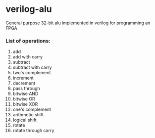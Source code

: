 # verilog-alu
General purpose 32-bit alu implemented in verilog for programming an FPGA

### List of operations:
1. add
2. add with carry
3. subtract
4. subtract with carry
5. two's complement
6. increment
7. decrement 
8. pass through
9. bitwise AND
10. bitwise OR
11. bitwise XOR
12. one's complement
13. arithmetic shift
14. logical shift
15. rotate
16. rotate through carry
